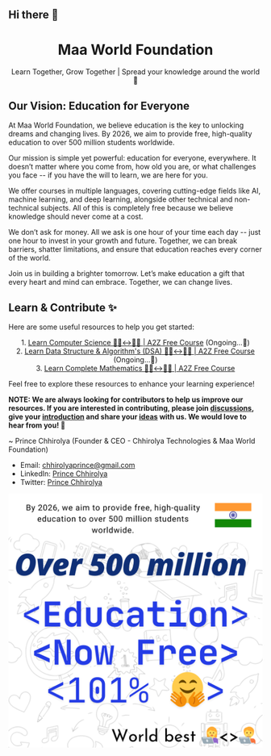 ## Hi there 👋 

<h1 align="center">Maa World Foundation</h1>
<p align="center">Learn Together, Grow Together | Spread your knowledge around the world 🤗</p>

## Our Vision: Education for Everyone
At Maa World Foundation, we believe education is the key to unlocking dreams and changing lives. By 2026, we aim to provide free, high-quality education to over 500 million students worldwide.

Our mission is simple yet powerful: education for everyone, everywhere. It doesn’t matter where you come from, how old you are, or what challenges you face -- if you have the will to learn, we are here for you.

We offer courses in multiple languages, covering cutting-edge fields like AI, machine learning, and deep learning, alongside other technical and non-technical subjects. All of this is completely free because we believe knowledge should never come at a cost.

We don’t ask for money. All we ask is one hour of your time each day -- just one hour to invest in your growth and future. Together, we can break barriers, shatter limitations, and ensure that education reaches every corner of the world.

Join us in building a brighter tomorrow. Let’s make education a gift that every heart and mind can embrace. Together, we can change lives.

## Learn & Contribute ✨
Here are some useful resources to help you get started:

<p align="center"> 
  1. <a href="https://github.com/MaaWorld/ComputerScience">Learn Computer Science 🧑‍💻<->👩‍💻 | A2Z Free Course</a> (Ongoing...🤗) <br>
  2. <a href="https://github.com/MaaWorld/DataStructure-Algorithms">Learn Data Structure & Algorithm's (DSA) 🧑‍💻<->👩‍💻 | A2Z Free Course</a> (Ongoing...🤗) <br>
  3. <a href="https://github.com/MaaWorld/Mathematics">Learn Complete Mathematics 🧑‍💻<->👩‍💻 | A2Z Free Course</a>
</p>  
    
Feel free to explore these resources to enhance your learning experience! <br>

<strong>NOTE: We are always looking for contributors to help us improve our resources. If you are interested in contributing, please join <a href="https://github.com/orgs/MaaWorld/discussions">discussions</a>, give your <a href="https://github.com/orgs/MaaWorld/discussions/1">introduction</a> and share your <a href="https://github.com/orgs/MaaWorld/discussions/2">ideas</a> with us. We would love to hear from you! 🤗</strong>

~ Prince Chhirolya (Founder & CEO - Chhirolya Technologies & Maa World Foundation)
- Email: [chhirolyaprince@gmail.com](mailto:chhirolyaprince@gmail.com)
- LinkedIn: [Prince Chhirolya](https://www.linkedin.com/in/prince-chhirolya/)
- Twitter: [Prince Chhirolya](https://twitter.com/pr_chhirolya)

<p align="center">
  <img src="MWF-Mission.png" style="max-width: 100%; height: auto;" alt="Maa World Foundation Mission" />
</p>
